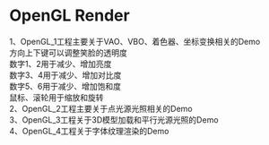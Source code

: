 # OpenGL Render

1、OpenGL_1工程主要关于VAO、VBO、着色器、坐标变换相关的Demo  
	方向上下键可以调整笑脸的透明度  
	数字1、2用于减少、增加亮度  
	数字3、4用于减少、增加对比度  
	数字5、6用于减少、增加饱和度  
	鼠标、滚轮用于缩放和旋转  
2、OpenGL_2工程主要关于点光源光照相关的Demo  
3、OpenGL_3工程关于3D模型加载和平行光源光照的Demo  
4、OpenGL_4工程关于字体纹理渲染的Demo  
